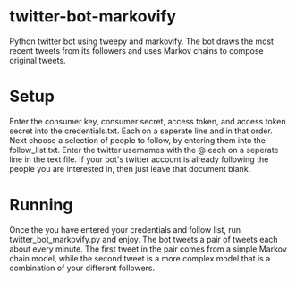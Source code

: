 # twitter-bot-markovify

Python twitter bot using tweepy and markovify. The bot draws the most recent tweets from its followers and uses Markov chains to compose original tweets.

# Setup
Enter the consumer key, consumer secret, access token, and access token secret into the credentials.txt. Each on a seperate line and in that order. Next choose a selection of people to follow, by entering them into the follow_list.txt. Enter the twitter usernames with the @ each on a seperate line in the text file. If your bot's twitter account is already following the people you are interested in, then just leave that document blank. 

# Running
Once the you have entered your credentials and follow list, run twitter_bot_markovify.py and enjoy. The bot tweets a pair of tweets each about every minute. The first tweet in the pair comes from a simple Markov chain model, while the second tweet is a more complex model that is a combination of your different followers.
